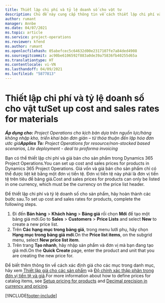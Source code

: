 ```yaml
---
title: Thiết lập chi phí và tỷ lệ doanh số cho vật tư
description: Chủ đề này cung cấp thông tin về cách thiết lập chi phí và tỷ lệ doanh số cho vật tư được dùng cho các dự án.
author: rumant
manager: Annbe
ms.date: 04/07/2021
ms.topic: article
ms.service: project-operations
ms.reviewer: kfend
ms.author: rumant
ms.openlocfilehash: 05abefcec5c64632d00e2317107fe7a84ded4908
ms.sourcegitcommit: ac90be6106592f883a0de39a75836fb40255d65a
ms.translationtype: HT
ms.contentlocale: vi-VN
ms.lasthandoff: 04/09/2021
ms.locfileid: "5877813"
---
```

# <a name="set-up-cost-and-sales-rates-for-materials"></a><span data-ttu-id="2b007-103">Thiết lập chi phí và tỷ lệ doanh số cho vật tư</span><span class="sxs-lookup"><span data-stu-id="2b007-103">Set up cost and sales rates for materials</span></span>

<span data-ttu-id="2b007-104">_**Áp dụng cho:** Project Operations cho kịch bản dựa trên nguồn lực/hàng không nhập kho, triển khai bản đơn giản – từ thỏa thuận đến lập hóa đơn ước giá_</span><span class="sxs-lookup"><span data-stu-id="2b007-104">_**Applies To:** Project Operations for resource/non-stocked based scenarios, Lite deployment - deal to proforma invoicing_</span></span>

<span data-ttu-id="2b007-105">Bạn có thể thiết lập chi phí và giá bán cho sản phẩm trong Dynamics 365 Project Operations.</span><span class="sxs-lookup"><span data-stu-id="2b007-105">You can set up cost and sales prices for products in Dynamics 365 Project Operations.</span></span> <span data-ttu-id="2b007-106">Giá vốn và giá bán cho sản phẩm chỉ có thể được liệt kê bằng một đơn vị tiền tệ. Đơn vị tiền tệ này phải là đơn vị tiền tệ trên tiêu đề bảng giá.</span><span class="sxs-lookup"><span data-stu-id="2b007-106">Cost and sales prices for products can only be listed in one currency, which must be the currency on the price list header.</span></span>

<span data-ttu-id="2b007-107">Để thiết lập chi phí và tỷ lệ doanh số cho sản phẩm, hãy hoàn thành các bước sau.</span><span class="sxs-lookup"><span data-stu-id="2b007-107">To set up cost and sales rates for products, complete the following steps.</span></span> 

1. <span data-ttu-id="2b007-108">Đi đến **Bán hàng** > **Khách hàng** > **Bảng giá** rồi chọn **Mới** để tạo một bảng giá mới.</span><span class="sxs-lookup"><span data-stu-id="2b007-108">Go to **Sales** > **Customers** > **Price Lists** and select **New** to create a new price list.</span></span> 
2. <span data-ttu-id="2b007-109">Trên **Các hạng mục trong bảng giá**, trong menu lưới phụ, hãy chọn **Hạng mục trong bảng giá mới**.</span><span class="sxs-lookup"><span data-stu-id="2b007-109">On the **Price list items**, on the subgrid menu, select **New price list item**.</span></span> 
3. <span data-ttu-id="2b007-110">Trên trang **Tạo nhanh**, hãy nhập sản phẩm và đơn vị mà bạn đang tạo giá mới.</span><span class="sxs-lookup"><span data-stu-id="2b007-110">On the **Quick Create** page, enter the product and unit that you are creating the new price for.</span></span>

<span data-ttu-id="2b007-111">Để biết thêm thông tin về cách xác định giá cho các mục trong danh mục, hãy xem [Thiết lập giá cho các sản phẩm](https://docs.microsoft.com/dynamics365/sales-enterprise/create-price-lists-price-list-items-define-pricing-products) và [Độ chính xác thập phân trong đơn vị tiền tệ và giá](https://docs.microsoft.com/dynamics365/sales-enterprise/decimal-precision-currency-pricing).</span><span class="sxs-lookup"><span data-stu-id="2b007-111">For more information about how to define prices for catalog items, see [Setup pricing for products](https://docs.microsoft.com/dynamics365/sales-enterprise/create-price-lists-price-list-items-define-pricing-products) and [Decimal precision in currency and pricing](https://docs.microsoft.com/dynamics365/sales-enterprise/decimal-precision-currency-pricing).</span></span>

[!INCLUDE[footer-include](../includes/footer-banner.md)]
